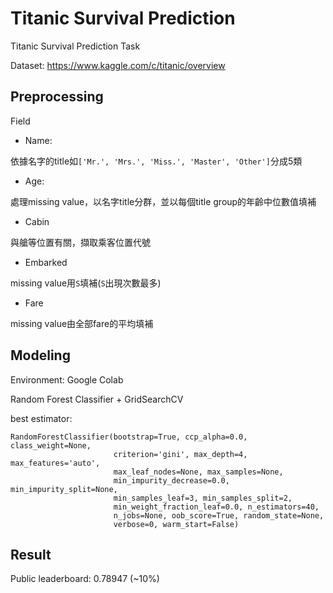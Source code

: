 # Titanic Survival Prediction
 Titanic Survival Prediction Task
 
 Dataset: https://www.kaggle.com/c/titanic/overview
 
## Preprocessing
Field
* Name: 

依據名字的title如```['Mr.', 'Mrs.', 'Miss.', 'Master', 'Other']```分成5類

* Age:

處理missing value，以名字title分群，並以每個title group的年齡中位數值填補

* Cabin

與艙等位置有關，擷取乘客位置代號

* Embarked

missing value用```S```填補(```S```出現次數最多)

* Fare

missing value由全部fare的平均填補

## Modeling
Environment: Google Colab

Random Forest Classifier + GridSearchCV

best estimator:
```
RandomForestClassifier(bootstrap=True, ccp_alpha=0.0, class_weight=None,
                       criterion='gini', max_depth=4, max_features='auto',
                       max_leaf_nodes=None, max_samples=None,
                       min_impurity_decrease=0.0, min_impurity_split=None,
                       min_samples_leaf=3, min_samples_split=2,
                       min_weight_fraction_leaf=0.0, n_estimators=40,
                       n_jobs=None, oob_score=True, random_state=None,
                       verbose=0, warm_start=False)

```

## Result
Public leaderboard: 0.78947 (~10%)
